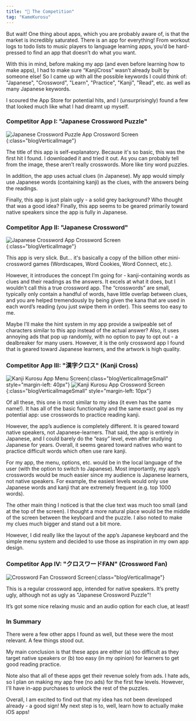 ```yaml
---
title: "🏅 The Competition"
tag: "KameKurosu"
---
```


But wait! One thing about apps, which you are probably aware of, is that the market is incredibly saturated. There is an app for everything! From workout logs to todo lists to music players to language learning apps, you’d be hard-pressed to find an app that doesn’t do what you want. <!--more-->

With this in mind, before making my app (and even before learning how to make apps), I had to make sure “KanjiCross” wasn’t already built by someone else! So I came up with all the possible keywords I could think of: "Japanese", "Crossword", "Learn", "Practice", "Kanji", "Read", etc. as well as many Japanese keywords.

I scoured the App Store for potential hits, and I (unsurprisingly) found a few that looked much like what I had dreamt up myself.

### Competitor App I: "Japanese Crossword Puzzle"

![Japanese Crossword Puzzle App Crossword Screen](/assets/images/blog-kamekurosu/japanese-crossword-puzzle.png){:class="blogVerticalImage"}

The title of this app is self-explanatory. Because it's so basic, this was the first hit I found. I downloaded it and tried it out. As you can probably tell from the image, these aren’t really crosswords. More like tiny word puzzles.

In addition, the app uses actual clues (in Japanese). My app would simply use Japanese words (containing kanji) as the clues, with the answers being the readings.

Finally, this app is just plain ugly - a solid grey background? Who thought that was a good idea? Finally, this app seems to be geared primarily toward native speakers since the app is fully in Japanese.

### Competitor App II: "Japanese Crossword"

![Japanese Crossword App Crossword Screen](/assets/images/blog-kamekurosu/japanese-crossword.png){:class="blogVerticalImage"}

This app is very slick. But… it's basically a copy of the billion other mini-crossword games (Wordscapes, Word Cookies, Word Connect, etc.).

However, it introduces the concept I’m going for - kanji-containing words as clues and their readings as the answers. It excels at what it does, but I wouldn’t call this a true crossword app. The “crosswords” are small, typically only contain a handful of words, have little overlap between clues, and you are helped tremendously by being given the kana that are used in each word’s reading (you just swipe them in order). This seems too easy to me.

Maybe I’ll make the hint system in my app provide a swipeable set of characters similar to this app instead of the actual answer? Also, it uses annoying ads that pop up randomly, with no option to pay to opt out - a dealbreaker for many users. However, it is the only crossword app I found that is geared toward Japanese learners, and the artwork is high quality.

### Competitor App III: "漢字クロス" (Kanji Cross)

![Kanji Kurosu App Menu Screen](/assets/images/blog-kamekurosu/kanji-kurosu-menu.png){:class="blogVerticalImageSmall" style="margin-left: 40px"}
![Kanji Kurosu App Crossword Screen](/assets/images/blog-kamekurosu/kanji-kurosu.png){:class="blogVerticalImageSmall" style="margin-left: 10px"}

Of all these, this one is most similar to my idea (it even has the same name!). It has all of the basic functionality and the same exact goal as my potential app: use crosswords to practice reading kanji.

However, the app’s audience is completely different. It is geared toward native speakers, not Japanese-learners. That said, the app is entirely in Japanese, and I could barely do the “easy” level, even after studying Japanese for years. Overall, it seems geared toward natives who want to practice difficult words which often use rare kanji.

For my app, the menu, options, etc. would be in the local language of the user (with the option to switch to Japanese). Most importantly, my app’s crosswords would be much easier since my audience is Japanese learners, not native speakers. For example, the easiest levels would only use Japanese words and kanji that are extremely frequent (e.g. top 1000 words).

The other main thing I noticed is that the clue text was much too small (and at the top of the screen). I thought a more natural place would be the middle of the screen between the keyboard and the puzzle. I also noted to make my clues much bigger and stand out a bit more.

However, I did really like the layout of the app’s Japanese keyboard and the simple menu system and decided to use those as inspiration in my own app design.

### Competitor App IV: "クロスワードFAN" (Crossword Fan)

![Crossword Fan Crossword Screen](/assets/images/blog-kamekurosu/kurosuwaado-fan.png){:class="blogVerticalImage"}

This is a regular crossword app, intended for native speakers. It’s pretty ugly, although not as ugly as "Japanese Crossword Puzzle"!

It’s got some nice relaxing music and an audio option for each clue, at least!

### In Summary

There were a few other apps I found as well, but these were the most relevant. A few things stood out.

My main conclusion is that these apps are either (a) too difficult as they target native speakers or (b) too easy (in my opinion) for learners to get good reading practice.

Note also that all of these apps get their revenue solely from ads. I hate ads, so I plan on making my app free (no ads) for the first few levels. However, I'll have in-app purchases to unlock the rest of the puzzles.

Overall, I am excited to find out that my idea has not been developed already - a good sign! My next step is to, well, learn how to actually make iOS apps!
